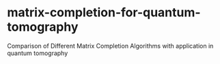 # matrix-completion-for-quantum-tomography
Comparison of Different Matrix Completion Algorithms with application in quantum tomography

